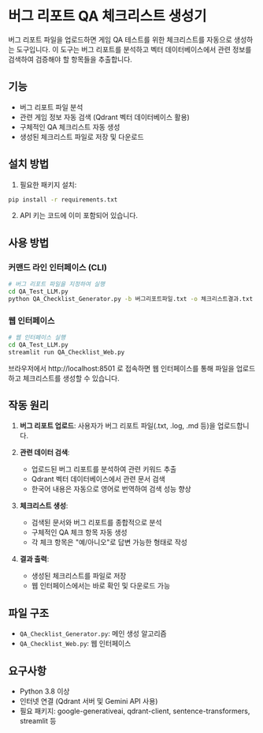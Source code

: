 # 버그 리포트 QA 체크리스트 생성기

버그 리포트 파일을 업로드하면 게임 QA 테스트를 위한 체크리스트를 자동으로 생성하는 도구입니다. 이 도구는 버그 리포트를 분석하고 벡터 데이터베이스에서 관련 정보를 검색하여 검증해야 할 항목들을 추출합니다.

## 기능

- 버그 리포트 파일 분석
- 관련 게임 정보 자동 검색 (Qdrant 벡터 데이터베이스 활용)
- 구체적인 QA 체크리스트 자동 생성
- 생성된 체크리스트 파일로 저장 및 다운로드

## 설치 방법

1. 필요한 패키지 설치:

```bash
pip install -r requirements.txt
```

2. API 키는 코드에 이미 포함되어 있습니다.

## 사용 방법

### 커맨드 라인 인터페이스 (CLI)

```bash
# 버그 리포트 파일을 지정하여 실행
cd QA_Test_LLM.py
python QA_Checklist_Generator.py -b 버그리포트파일.txt -o 체크리스트결과.txt
```

### 웹 인터페이스

```bash
# 웹 인터페이스 실행
cd QA_Test_LLM.py
streamlit run QA_Checklist_Web.py
```

브라우저에서 http://localhost:8501 로 접속하면 웹 인터페이스를 통해 파일을 업로드하고 체크리스트를 생성할 수 있습니다.

## 작동 원리

1. **버그 리포트 업로드**: 사용자가 버그 리포트 파일(.txt, .log, .md 등)을 업로드합니다.

2. **관련 데이터 검색**: 
   - 업로드된 버그 리포트를 분석하여 관련 키워드 추출
   - Qdrant 벡터 데이터베이스에서 관련 문서 검색
   - 한국어 내용은 자동으로 영어로 번역하여 검색 성능 향상

3. **체크리스트 생성**:
   - 검색된 문서와 버그 리포트를 종합적으로 분석
   - 구체적인 QA 체크 항목 자동 생성
   - 각 체크 항목은 "예/아니오"로 답변 가능한 형태로 작성

4. **결과 출력**:
   - 생성된 체크리스트를 파일로 저장
   - 웹 인터페이스에서는 바로 확인 및 다운로드 가능

## 파일 구조

- `QA_Checklist_Generator.py`: 메인 생성 알고리즘
- `QA_Checklist_Web.py`: 웹 인터페이스

## 요구사항

- Python 3.8 이상
- 인터넷 연결 (Qdrant 서버 및 Gemini API 사용)
- 필요 패키지: google-generativeai, qdrant-client, sentence-transformers, streamlit 등 